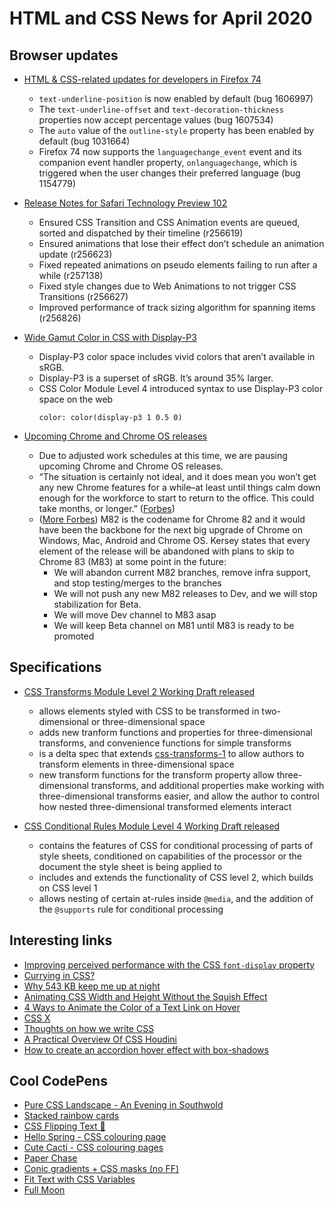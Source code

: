 # HTML and CSS News for April 2020

## Browser updates

- [HTML & CSS-related updates for developers in Firefox 74](https://developer.mozilla.org/en-US/docs/Mozilla/Firefox/Releases/74)
    + `text-underline-position` is now enabled by default (bug 1606997)
    + The `text-underline-offset` and `text-decoration-thickness` properties now accept percentage values (bug 1607534)
    + The `auto` value of the `outline-style` property has been enabled by default (bug 1031664)
    + Firefox 74 now supports the `languagechange_event` event and its companion event handler property, `onlanguagechange`, which is triggered when the user changes their preferred language (bug 1154779)

- [Release Notes for Safari Technology Preview 102](https://webkit.org/blog/10067/release-notes-for-safari-technology-preview-102/)
    - Ensured CSS Transition and CSS Animation events are queued, sorted and dispatched by their timeline (r256619)
    - Ensured animations that lose their effect don’t schedule an animation update (r256623)
    - Fixed repeated animations on pseudo elements failing to run after a while (r257138)
    - Fixed style changes due to Web Animations to not trigger CSS Transitions (r256627)
    - Improved performance of track sizing algorithm for spanning items (r256826)


- [Wide Gamut Color in CSS with Display-P3](https://webkit.org/blog/10042/wide-gamut-color-in-css-with-display-p3/)
    - Display-P3 color space includes vivid colors that aren’t available in sRGB.
    - Display-P3 is a superset of sRGB. It’s around 35% larger.
    - CSS Color Module Level 4 introduced syntax to use Display-P3 color space on the web
        ```
        color: color(display-p3 1 0.5 0)
        ```

- [Upcoming Chrome and Chrome OS releases](https://chromereleases.googleblog.com/2020/03/upcoming-chrome-and-chrome-os-releases.html)
    - Due to adjusted work schedules at this time, we are pausing upcoming Chrome and Chrome OS releases.
    - “The situation is certainly not ideal, and it does mean you won’t get any new Chrome features for a while–at least until things calm down enough for the workforce to start to return to the office. This could take months, or longer.” ([Forbes](https://www.forbes.com/sites/kateoflahertyuk/2020/03/19/google-just-confirmed-a-powerful-chrome-covid-19-security-move-that-will-impact-all-users/#52bea882c930))
    - ([More Forbes](https://www.forbes.com/sites/gordonkelly/2020/03/25/google-chrome-82-upgrade-abandoned-update-chrome-browser/#1bae4d516449)) M82 is the codename for Chrome 82 and it would have been the backbone for the next big upgrade of Chrome on Windows, Mac, Android and Chrome OS. Kersey states that every element of the release will be abandoned with plans to skip to Chrome 83 (M83) at some point in the future: 
        - We will abandon current M82 branches, remove infra support, and stop testing/merges to the branches
        - We will not push any new M82 releases to Dev, and we will stop stabilization for Beta.
        - We will move Dev channel to M83 asap
        - We will keep Beta channel on M81 until M83 is ready to be promoted

## Specifications

- [CSS Transforms Module Level 2 Working Draft released](https://www.w3.org/TR/css-transforms-2/)
    - allows elements styled with CSS to be transformed in two-dimensional or three-dimensional space
    - adds new tranform functions and properties for three-dimensional transforms, and convenience functions for simple transforms
    - is a delta spec that extends [css-transforms-1](https://www.w3.org/TR/css-transforms-1/) to allow authors to transform elements in three-dimensional space
    - new transform functions for the transform property allow three-dimensional transforms, and additional properties make working with three-dimensional transforms easier, and allow the author to control how nested three-dimensional transformed elements interact

- [CSS Conditional Rules Module Level 4 Working Draft released](https://www.w3.org/TR/css-conditional-4/)
    - contains the features of CSS for conditional processing of parts of style sheets, conditioned on capabilities of the processor or the document the style sheet is being applied to
    - includes and extends the functionality of CSS level 2, which builds on CSS level 1
    - allows nesting of certain at-rules inside `@media`, and the addition of the `@supports` rule for conditional processing

## Interesting links

- [Improving perceived performance with the CSS `font-display` property](https://nooshu.github.io/blog/2020/02/23/improving-perceived-performance-with-the-css-font-display-property/)
- [Currying in CSS?](https://www.trysmudford.com/blog/currying-in-css/)
- [Why 543 KB keep me up at night](https://www.matuzo.at/blog/why-543kb-keep-me-up-at-night/)
- [Animating CSS Width and Height Without the Squish Effect](https://pqina.nl/blog/animating-width-and-height-without-the-squish-effect/)
- [4 Ways to Animate the Color of a Text Link on Hover](https://css-tricks.com/4-ways-to-animate-the-color-of-a-text-link-on-hover/)
- [CSS X](https://www.w3.org/blog/2020/03/css-x/)
- [Thoughts on how we write CSS](https://notlaura.com/twitter-thread-as-blog-post-thoughts-on-how-we-write-css/)
- [A Practical Overview Of CSS Houdini](https://www.smashingmagazine.com/2020/03/practical-overview-css-houdini/)
- [How to create an accordion hover effect with box-shadows](https://fossheim.io/writing/posts/css-box-shadow-animation/)

## Cool CodePens

- [Pure CSS Landscape - An Evening in Southwold](https://codepen.io/ivorjetski/pen/xxGYWQG)
- [Stacked rainbow cards](https://codepen.io/fossheim/pen/LYVOBRZ)
- [CSS Flipping Text 🍳](https://codepen.io/jh3y/pen/VwLQZOY)
- [Hello Spring - CSS colouring page](https://codepen.io/Lubna/pen/dyoqzwP)
- [Cute Cacti - CSS colouring pages](https://codepen.io/Lubna/pen/RwPYjGB)
- [Paper Chase](https://codepen.io/cobra_winfrey/pen/gOpzozo)
- [Conic gradients + CSS masks (no FF)](https://codepen.io/yoksel/pen/xxGJOPj)
- [Fit Text with CSS Variables](https://codepen.io/shshaw/pen/LYVBVve)
- [Full Moon](https://codepen.io/negarjf/pen/zYGjLrW)